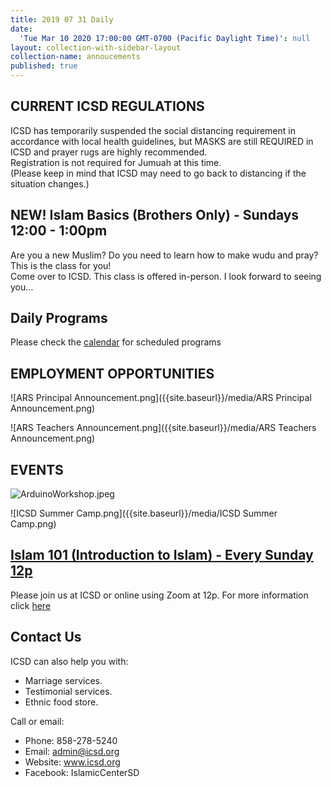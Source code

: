```yaml
---
title: 2019 07 31 Daily
date:
  'Tue Mar 10 2020 17:00:00 GMT-0700 (Pacific Daylight Time)': null
layout: collection-with-sidebar-layout
collection-name: annoucements
published: true
---
```

## CURRENT ICSD REGULATIONS
ICSD has temporarily suspended the social distancing requirement in accordance with local health guidelines, but MASKS are still REQUIRED in ICSD and prayer rugs are highly recommended.  
Registration is not required for Jumuah at this time.  
(Please keep in mind that ICSD may need to go back to distancing if the situation changes.) 

## NEW! Islam Basics (Brothers Only) - Sundays 12:00 - 1:00pm
Are you a new Muslim? Do you need to learn how to make wudu and pray? This is the class for you!  
Come over to ICSD. This class is offered in-person. I look forward to seeing you...

## Daily Programs
Please check the [calendar](http://www.icsd.org/calendar) for scheduled programs

## EMPLOYMENT OPPORTUNITIES
![ARS Principal Announcement.png]({{site.baseurl}}/media/ARS Principal Announcement.png)

![ARS Teachers Announcement.png]({{site.baseurl}}/media/ARS Teachers Announcement.png)

## EVENTS
![ArduinoWorkshop.jpeg]({{site.baseurl}}/media/ArduinoWorkshop.jpeg)

![ICSD Summer Camp.png]({{site.baseurl}}/media/ICSD Summer Camp.png)

## [Islam 101 (Introduction to Islam) - Every Sunday 12p](https://www.icsd.org/events/islam-101-introduction-to-islam-every-sunday-12p)  
Please join us at ICSD or online using Zoom at 12p. For more information click [here](https://www.icsd.org/events/islam-101-introduction-to-islam-every-sunday-12p) 

## Contact Us  
ICSD can also help you with:  
* Marriage services.  
* Testimonial services.  
* Ethnic food store.  

Call or email:  
- Phone: 858-278-5240  
- Email: admin@icsd.org  
- Website: www.icsd.org  
- Facebook: IslamicCenterSD
